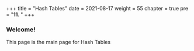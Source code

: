 +++
title = "Hash Tables"
date = 2021-08-17
weight = 55
chapter = true
pre = "<b>11.  </b>"
+++
### Welcome!
This page is the main page for Hash Tables
